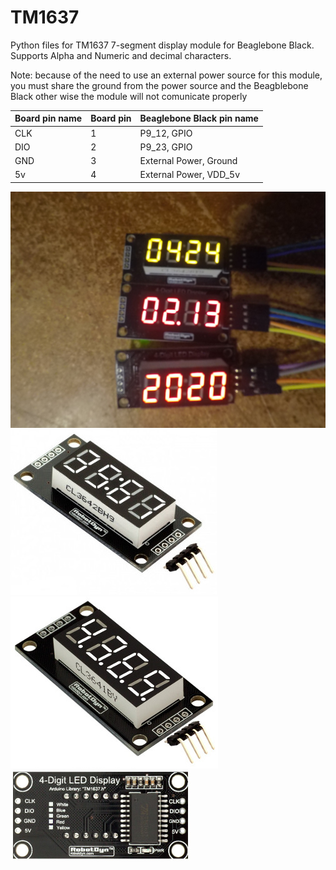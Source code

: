 TM1637
========

Python files for TM1637 7-segment display module for Beaglebone Black. Supports Alpha and Numeric and decimal characters.

Note: because of the need to use an external power source for this module, you must share the ground from the power source and the Beagblebone Black other wise the module will not comunicate properly

| Board pin name | Board pin | Beaglebone Black pin name |
|----------------|-----------| --------------------------|
| CLK            | 1         | P9\_12, GPIO              |
| DIO            | 2         | P9\_23, GPIO              |
| GND            | 3         | External Power, Ground    | <-- must be shared with Beaglebone Black
| 5v             | 4         | External Power, VDD\_5v   |

![Calander](images/tm1637.JPG)
![Clock](images/tm1637-clock.jpg)
![Decimal](images/tm1637-decimal.jpg)
![Back](images/tm1637-back.jpeg)
